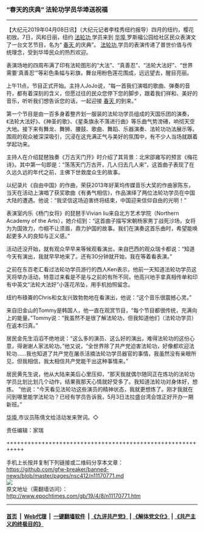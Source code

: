 ### “春天的庆典” 法轮功学员华埠送祝福
------------------------

<p>
 【大纪元2019年04月08日讯】（大纪元记者李桂秀纽约报导）四月的纽约，樱花初放。7日，风和日丽，纽约
 <a href="http://www.epochtimes.com/gb/tag/%E6%B3%95%E8%BD%AE%E5%8A%9F.html">
  法轮功
 </a>
 学员来到
 <a href="http://www.epochtimes.com/gb/tag/%E5%8D%8E%E5%9F%A0.html">
  华埠
 </a>
 罗斯福公园给社区民众表演文了一台文艺节目，名为“
 <a href="http://www.epochtimes.com/gb/tag/%E6%98%A5%E5%A4%A9.html">
  春天
 </a>
 的庆典”。
 <a href="http://www.epochtimes.com/gb/tag/%E6%B3%95%E8%BD%AE%E5%8A%9F.html">
  法轮功
 </a>
 学员的表演传递了普世价值与传统理念，受到华埠民众的热烈欢迎。
</p>
<p>
 表演场地的四周布满了印有法轮图形的“大法”、“真善忍”、“法轮大法好”、“世界需要‘真善忍’”等彩色条幅与彩旗，舞台用粉色莲花围成，远远望去，醒目亮丽。
</p>
<p>
 上午11点，节目正式开始。主持人JoJo说，“每一首我们演唱的歌曲、弹奏的音符，都有着深刻的含义，但愿过往的民众您停下您的脚步，跟着我们祥和、美好的音乐，听听我们想告诉您的话，一起迎接
 <a href="http://www.epochtimes.com/gb/tag/%E6%98%A5%E5%A4%A9.html">
  春天
 </a>
 的到来。”
</p>
<p>
 第一个节目是由一百多身着整齐划一服装的法轮功学员组成的天国乐团的演奏，《法轮大法好》、《神圣的歌》、《星条旗永不落进行曲》等乐曲气势滂礡，响彻天空大地。接下来有舞龙、舞狮、腰鼓、歌曲、舞蹈、乐器演奏、法轮功功法展示等。围观的观众被深深吸引，沉浸在这充满正气与美好的氛围中，有不少人当场就跟着学起功来。
</p>
<p>
 主持人在介绍琵琶独奏《万古天门开》时介绍了其背景：北宋邵雍写的预言《梅花诗》。其中第一句即是：“荡荡天门万古开，几人归去几人来”，这首曲子表现了在久远久远的年代之前，主佛下世救度众生的故事。
</p>
<p>
 以纪录片《自由中国》的作曲，荣获2013年好莱坞传媒音乐大奖的作曲家陈东，当天在活动上演唱了获奖歌曲《有勇气相信》，作品演绎了两位法轮功学员在中国大陆的遭遇。他说：“我坚信这场迫害终将结束，中国迎来信仰自由的光明！”
</p>
<p>
 表演室内乐《杨门女将》的琵琶手Vivian liu来自北方艺术学院（Northern Academy of the Arts），她介绍到：“这首曲子描写宋朝杨家男丁战死沙场，女将为为国效力，巾帼不让须眉，鼎力护国的故事。我们在演奏这首乐曲时，希望能唤起更多人的良知与正义感。”
</p>
<p>
 活动还没开始，就有观众早早来等候观看演出，来自巴西的观众瑞卡都说：“知道今天有演出，我就早早地来了。还有30分钟就开始，我在等着看表演。”
</p>
<p>
 之前在东百老汇看过法轮功学员游行的西人Ken表示，他前一天知道法轮功学员这天将举办活动，特意过来看是不是与之前的有所不同，他高兴地手拿真相传单和印有中英文“法轮大法好”小莲花吊坠，用手机拍照留念。
</p>
<p>
 纽约布碌崙的Chris和女友兴致勃勃地在看演出，他说：“这个音乐很震撼心灵。”
</p>
<p>
 来自旧金山的Tommy是韩国人，他一直在观赏节目，“每个节目都很传统，充满向上的能量。”Tommy说：“我虽然不是很了解法轮功，但我知道他们（法轮功学员）在返本归真。”
</p>
<p>
 居民金先生滔滔不绝地说：“这么多的演员、这么好的演出，难得法轮功的这份心意，得谢谢人家法轮功。”他又说，“全世界除了共产党迫害法轮功，好像都欢迎法轮功……我也知道了共产党在屠杀活摘法轮功学员器官的事情，我虽然没有亲眼所见，但我相信，我太相信共产党能干出这种事情来。”
</p>
<p>
 居民黄先生说，他从大陆来美后心里压抑，“那天我就偶尔随同正在炼功的法轮功学员比划比划几个动作，结果我那天心情就好受多了。我知道法轮功对身体好，想炼。 ”他说：“今天看见法轮功这些演员的精神状态，我就更想炼了。刚才我就在问到哪里能学法轮功？已经有学员告诉我，5月3日法拉盛台湾会馆正好开办一期新班。”
</p>
<p>
 <a href="http://www.epochtimes.com/gb/tag/%E5%8D%8E%E5%9F%A0.html">
  华埠
 </a>
 市议员陈倩文给活动发来贺词。◇
</p>
<p>
 责任编辑：家瑞
</p>

+++++++++++++++++++++++++++++++++++++++++++++++++++++++++++<br/><br/>
手机上长按并复制下列链接或二维码分享本文章：<br/>
https://github.com/gfw-breaker/banned-news/blob/master/pages/nsc412/n11170771.md <br/>
<a href='https://github.com/gfw-breaker/banned-news/blob/master/pages/nsc412/n11170771.md'><img src='https://github.com/gfw-breaker/banned-news/blob/master/pages/nsc412/n11170771.md.png'/></a> <br/>
原文地址（需翻墙访问）：http://www.epochtimes.com/gb/19/4/8/n11170771.htm


------------------------
#### [首页](https://github.com/gfw-breaker/banned-news/blob/master/README.md) &nbsp;|&nbsp; [Web代理](https://github.com/labour-camp/helloworld) &nbsp;|&nbsp; [一键翻墙软件](https://github.com/gfw-breaker/nogfw/blob/master/README.md) &nbsp;| [《九评共产党》](https://github.com/gfw-breaker/9ping.md/blob/master/README.md#九评之一评共产党是什么) | [《解体党文化》](https://github.com/gfw-breaker/jtdwh.md/blob/master/README.md) | [《共产主义的终极目的》](https://github.com/gfw-breaker/gczydzjmd.md/blob/master/README.md)

